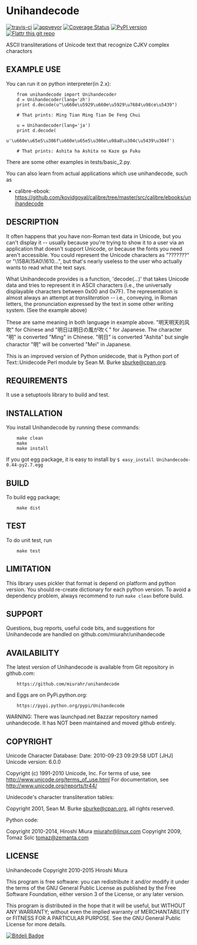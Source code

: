 # Unihandecode

 [![travis-ci](https://secure.travis-ci.org/miurahr/unihandecode.png)](https://secure.travis-ci.org/miurahr/unihandecode)
 [![appveyor](https://ci.appveyor.com/api/projects/status/pcguwvtvwc23g20v?svg=true)](https://ci.appveyor.com/project/miurahr/unihandecode)
 [![Coverage Status](https://coveralls.io/repos/miurahr/unihandecode/badge.svg?branch=master)](https://coveralls.io/r/miurahr/unihandecode?branch=master)
 [![PyPI version](https://badge.fury.io/py/Unihandecode.png)](http://badge.fury.io/py/Unihandecode)
 [![Flattr this git repo](http://api.flattr.com/button/flattr-badge-large.png)](https://flattr.com/submit/auto?user_id=miurahr&url=https://github.com/miurahr/unihandecode&title=Unihandecode&language=&tags=github&category=software) 

ASCII transliterations of Unicode text that recognize CJKV complex charactors


EXAMPLE USE
-----------

 You can run it on python interpreter(in 2.x):

        from unihandecode import Unihandecoder
        d = Unihandecoder(lang='zh')
        print d.decode(u"\u660e\u5929\u660e\u5929\u7684\u98ce\u5439")

        # That prints: Ming Tian Ming Tian De Feng Chui 

        u = Unihandecoder(lang='ja')
        print d.decode(
            u'\u660e\u65e5\u306f\u660e\u65e5\u306e\u98a8\u304c\u5439\u304f')

        # That prints: Ashita ha Ashita no Kaze ga Fuku

 There are some other examples in tests/basic_2.py.

 You can also learn from actual applications which use unihandecode, such as
 
 * calibre-ebook: https://github.com/kovidgoyal/calibre/tree/master/src/calibre/ebooks/unihandecode


DESCRIPTION
-----------

 It often happens that you have non-Roman text data in Unicode, but
 you can't display it -- usually because you're trying to show it
 to a user via an application that doesn't support Unicode, or
 because the fonts you need aren't accessible. You could represent
 the Unicode characters as "???????" or "\15BA\15A0\1610...", but
 that's nearly useless to the user who actually wants to read what
 the text says.

 What Unihandecode provides is a function, 'decode(...)' that
 takes Unicode data and tries to represent it in ASCII characters 
 (i.e., the universally displayable characters between 0x00 and 0x7F). 
 The representation is almost always an attempt at *transliteration* 
 -- i.e., conveying, in Roman letters, the pronunciation expressed by 
 the text in some other writing system. (See the example above)

 These are same meaning in both language in example above.
 "明天明天的风吹" for Chinese and "明日は明日の風が吹く" for Japanese.
 The character "明" is converted "Ming" in Chinese. "明日" is converted
 "Ashita" but single charactor "明" will be converted "Mei" in Japanese.

 This is an improved version of Python unidecode,
 that is Python port of Text::Unidecode Perl module by 
 Sean M. Burke <sburke@cpan.org>.

REQUIREMENTS
------------

 It use a setuptools library to build and test.


INSTALLATION
------------

 You install Unihandecode by running these commands:

        make clean
        make
        make install

 If you got egg package, it is easy to install by
 ```$ easy_install Unihandecode-0.44-py2.7.egg```

BUILD
------

 To build egg package;

        make dist

TEST
------

 To do unit test, run

        make test


LIMITATION
----------

 This library uses pickler that format is depend on platform
 and python version.
 You should re-create dictionary for each python version.
 To avoid a dependency problem, always recommend to run ```make clean```
 before build.

SUPPORT
--------

 Questions, bug reports, useful code bits, and suggestions for
 Unihandecode are handled on github.com/miurahr/unihandecode


AVAILABILITY
------------

 The latest version of Unihandecode is available from
 Git repository in github.com:

        https://github.com/miurahr/unihandecode

 and Eggs are on PyPi.python.org:
 
        https://pypi.python.org/pypi/Unihandecode

 WARNING: There was launchpad.net Bazzar repository named unhandecode.
 It has NOT been maintained and moved github entirely.


COPYRIGHT
---------

Unicode Character Database:
 Date: 2010-09-23 09:29:58 UDT [JHJ]
 Unicode version: 6.0.0

 Copyright (c) 1991-2010 Unicode, Inc.
 For terms of use, see http://www.unicode.org/terms_of_use.html
 For documentation, see http://www.unicode.org/reports/tr44/

Unidecode's character transliteration tables:

Copyright 2001, Sean M. Burke <sburke@cpan.org>, all rights reserved.

Python code:

Copyright 2010-2014, Hiroshi Miura <miurahr@linux.com>
Copyright 2009, Tomaz Solc <tomaz@zemanta.com>


LICENSE
-------

Unihandecode
     Copyright 2010-2015 Hiroshi Miura

This program is free software: you can redistribute it and/or modify
it under the terms of the GNU General Public License as published by
the Free Software Foundation, either version 3 of the License, or
any later version.

This program is distributed in the hope that it will be useful,
but WITHOUT ANY WARRANTY; without even the implied warranty of
MERCHANTABILITY or FITNESS FOR A PARTICULAR PURPOSE.  See the
GNU General Public License for more details.


[![Bitdeli Badge](https://d2weczhvl823v0.cloudfront.net/miurahr/unihandecode/trend.png)](https://bitdeli.com/free "Bitdeli Badge")

